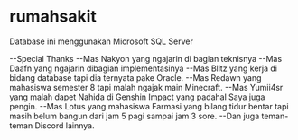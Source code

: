 # rumahsakit
Database ini menggunakan Microsoft SQL Server

--Special Thanks
--Mas Nakyon yang ngajarin di bagian teknisnya
--Mas Daafn yang ngajarin dibagian implementasinya
--Mas Blitz yang kerja di bidang database tapi dia ternyata pake Oracle.
--Mas Redawn yang mahasiswa semester 8 tapi malah ngajak main Minecraft.
--Mas Yumii4sr yang malah dapet Nahida di Genshin Impact yang padahal Saya juga pengin.
--Mas Lotus yang mahasiswa Farmasi yang bilang tidur bentar tapi masih belum bangun dari jam 5 pagi sampai jam 3 sore.
--Dan juga teman-teman Discord lainnya.
